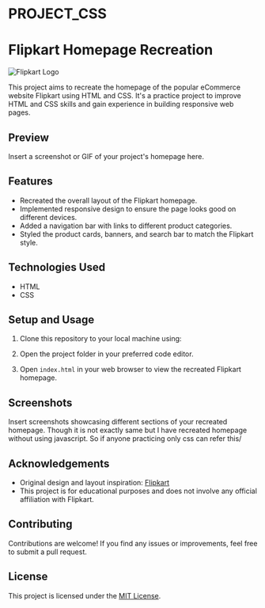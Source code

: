 # PROJECT_CSS
# Flipkart Homepage Recreation

![Flipkart Logo](flipkart-logo.png)

This project aims to recreate the homepage of the popular eCommerce website Flipkart using HTML and CSS. It's a practice project to improve HTML and CSS skills and gain experience in building responsive web pages.

## Preview

Insert a screenshot or GIF of your project's homepage here.

## Features

- Recreated the overall layout of the Flipkart homepage.
- Implemented responsive design to ensure the page looks good on different devices.
- Added a navigation bar with links to different product categories.
- Styled the product cards, banners, and search bar to match the Flipkart style.

## Technologies Used

- HTML
- CSS

## Setup and Usage

1. Clone this repository to your local machine using:

2. Open the project folder in your preferred code editor.

3. Open `index.html` in your web browser to view the recreated Flipkart homepage.

## Screenshots

Insert screenshots showcasing different sections of your recreated homepage.
Though it is not exactly same but I have recreated homepage without using javascript. So if anyone practicing only css can refer this/


## Acknowledgements

- Original design and layout inspiration: [Flipkart](https://www.flipkart.com)
- This project is for educational purposes and does not involve any official affiliation with Flipkart.

## Contributing

Contributions are welcome! If you find any issues or improvements, feel free to submit a pull request.

## License

This project is licensed under the [MIT License](LICENSE).
